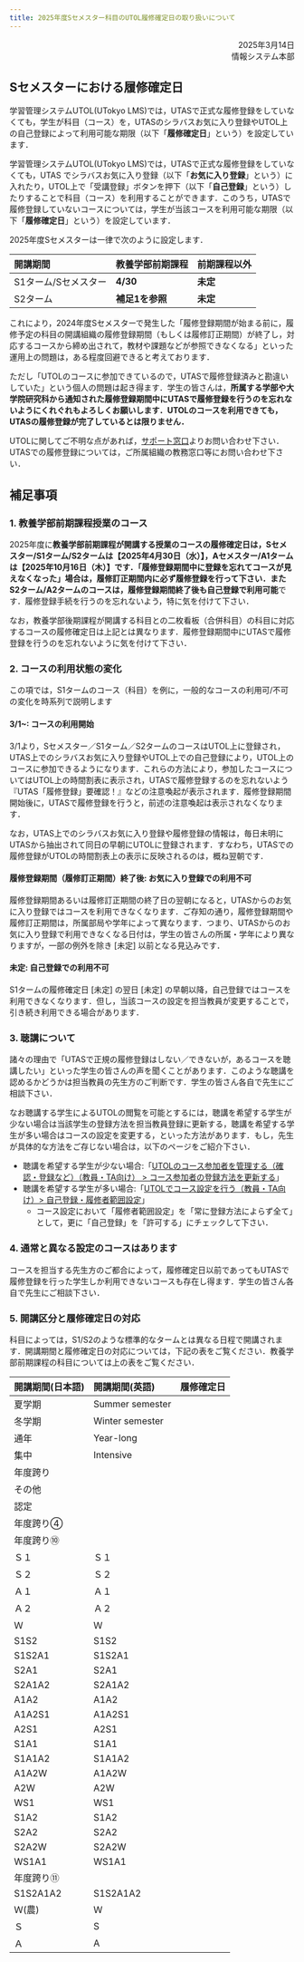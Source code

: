 ```yaml
---
title: 2025年度Sセメスター科目のUTOL履修確定日の取り扱いについて
---
```


<div style="text-align: right;">
<span>2025年3月14日</span><br />
<span>情報システム本部</span><br />
</div>

## Sセメスターにおける履修確定日

学習管理システムUTOL(UTokyo LMS)では，UTASで正式な履修登録をしていなくても，学生が科目（コース）を，UTASのシラバスお気に入り登録やUTOL上の自己登録によって利用可能な期限（以下「**履修確定日**」という）を設定しています．

学習管理システムUTOL(UTokyo LMS)では，UTASで正式な履修登録をしていなくても，UTAS でシラバスお気に入り登録（以下「**お気に入り登録**」という）に入れたり，UTOL上で「受講登録」ボタンを押下（以下「**自己登録**」という）したりすることで科目（コース）を利用することができます．このうち，UTASで履修登録していないコースについては，学生が当該コースを利用可能な期限（以下「**履修確定日**」という）を設定しています．

2025年度Sセメスターは一律で次のように設定します．

| 開講期間             | 教養学部前期課程 | 前期課程以外 |
| :------------------- | :--------------- | :----------- |
| S1ターム/Sセメスター | **4/30**         | **未定**     |
| S2ターム             | **補足1を参照**    | **未定**     |

これにより，2024年度Sセメスターで発生した「履修登録期間が始まる前に，履修予定の科目の開講組織の履修登録期間（もしくは履修訂正期間）が終了し，対応するコースから締め出されて，教材や課題などが参照できなくなる」といった運用上の問題は，ある程度回避できると考えております．

ただし「UTOLのコースに参加できているので，UTASで履修登録済みと勘違いしていた」という個人の問題は起き得ます．学生の皆さんは，**所属する学部や大学院研究科から通知された履修登録期間中にUTASで履修登録を行うのを忘れないようにくれぐれもよろしくお願いします．UTOLのコースを利用できても，UTASの履修登録が完了しているとは限りません．**

UTOLに関してご不明な点があれば，[サポート窓口](/support/)よりお問い合わせ下さい．UTASでの履修登録については，ご所属組織の教務窓口等にお問い合わせ下さい．

## 補足事項

### 1. 教養学部前期課程授業のコース

2025年度に**教養学部前期課程が開講する授業のコースの履修確定日は，Sセメスター/S1ターム/S2タームは【2025年4月30日（水）】，Aセメスター/A1タームは【2025年10月16日（木）】**です．「履修登録期間中に登録を忘れてコースが見えなくなった」場合は，**履修訂正期間内に必ず履修登録を行って下さい**．また**S2ターム/A2タームのコースは，履修登録期間終了後も自己登録で利用可能**です．履修登録手続を行うのを忘れないよう，特に気を付けて下さい．

なお，教養学部後期課程が開講する科目との二枚看板（合併科目）の科目に対応するコースの履修確定日は上記とは異なります．履修登録期間中にUTASで履修登録を行うのを忘れないように気を付けて下さい．

### 2. コースの利用状態の変化

この項では，S1タームのコース（科目）を例に，一般的なコースの利用可/不可の変化を時系列で説明します

#### 3/1~: コースの利用開始

3/1より，Sセメスター／S1ターム／S2タームのコースはUTOL上に登録され，UTAS上でのシラバスお気に入り登録やUTOL上での自己登録により，UTOL上のコースに参加できるようになります．これらの方法により，参加したコースについてはUTOL上の時間割表に表示され，UTASで履修登録するのを忘れないよう『UTAS「履修登録」要確認！』などの注意喚起が表示されます．履修登録期間開始後に，UTASで履修登録を行うと，前述の注意喚起は表示されなくなります．

なお，UTAS上でのシラバスお気に入り登録や履修登録の情報は，毎日未明にUTASから抽出されて同日の早朝にUTOLに登録されます．すなわち，UTASでの履修登録がUTOLの時間割表上の表示に反映されるのは，概ね翌朝です．

#### 履修登録期間（履修訂正期間）終了後: お気に入り登録での利用不可

履修登録期間あるいは履修訂正期間の終了日の翌朝になると，UTASからのお気に入り登録ではコースを利用できなくなります．ご存知の通り，履修登録期間や履修訂正期間は，所属部局や学年によって異なります．つまり、UTASからのお気に入り登録で利用できなくなる日付は，学生の皆さんの所属・学年により異なりますが，一部の例外を除き \[未定\] 以前となる見込みです．

#### 未定: 自己登録での利用不可

S1タームの履修確定日 \[未定\] の翌日 \[未定\] の早朝以降，自己登録ではコースを利用できなくなります．但し，当該コースの設定を担当教員が変更することで，引き続き利用できる場合があります．

### 3. 聴講について

諸々の理由で「UTASで正規の履修登録はしない／できないが，あるコースを聴講したい」といった学生の皆さんの声を聞くことがあります．このような聴講を認めるかどうかは担当教員の先生方のご判断です．学生の皆さん各自で先生にご相談下さい．

なお聴講する学生によるUTOLの閲覧を可能とするには，聴講を希望する学生が少ない場合は当該学生の登録方法を担当教員登録に更新する，聴講を希望する学生が多い場合はコースの設定を変更する，といった方法があります．もし，先生が具体的な方法をご存じない場合は，以下のページをご紹介下さい．

- 聴講を希望する学生が少ない場合:「[UTOLのコース参加者を管理する（確認・登録など）（教員・TA向け） \> コース参加者の登録方法を更新する](/utol/lecturers/settings/course_participants/#update)」
- 聴講を希望する学生が多い場合:「[UTOLでコース設定を行う（教員・TA向け）\> 自己登録・履修者範囲設定](/utol/lecturers/settings/#self-registration-and-content-use-scope)」
  - コース設定において「履修者範囲設定」を「常に登録方法によらず全て」として，更に「自己登録」を「許可する」にチェックして下さい．

### 4. 通常と異なる設定のコースはあります

コースを担当する先生方のご都合によって，履修確定日以前であってもUTASで履修登録を行った学生しか利用できないコースも存在し得ます．学生の皆さん各自で先生にご相談下さい．

### 5. 開講区分と履修確定日の対応

科目によっては，S1/S2のような標準的なタームとは異なる日程で開講されます．開講期間と履修確定日の対応については，下記の表をご覧ください．教養学部前期課程の科目については上の表をご覧ください．

| 開講期間(日本語) | 開講期間(英語)  | 履修確定日 |
| :--------------- | :-------------- | :--------- |
| 夏学期           | Summer semester |            |
| 冬学期           | Winter semester |            |
| 通年             | Year-long       |            |
| 集中             | Intensive       |            |
| 年度跨り         |                 |            |
| その他           |                 |            |
| 認定             |                 |            |
| 年度跨り④        |                 |            |
| 年度跨り⑩        |                 |            |
| Ｓ１             | Ｓ１            |            |
| Ｓ２             | Ｓ２            |            |
| Ａ１             | Ａ１            |            |
| Ａ２             | Ａ２            |            |
| Ｗ               | Ｗ              |            |
| S1S2             | S1S2            |            |
| S1S2A1           | S1S2A1          |            |
| S2A1             | S2A1            |            |
| S2A1A2           | S2A1A2          |            |
| A1A2             | A1A2            |            |
| A1A2S1           | A1A2S1          |            |
| A2S1             | A2S1            |            |
| S1A1             | S1A1            |            |
| S1A1A2           | S1A1A2          |            |
| A1A2W            | A1A2W           |            |
| A2W              | A2W             |            |
| WS1              | WS1             |            |
| S1A2             | S1A2            |            |
| S2A2             | S2A2            |            |
| S2A2W            | S2A2W           |            |
| WS1A1            | WS1A1           |            |
| 年度跨り⑪        |                 |            |
| S1S2A1A2         | S1S2A1A2        |            |
| Ｗ(農)           | Ｗ              |            |
| Ｓ               | S               |            |
| Ａ               | A               |            |
